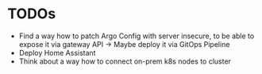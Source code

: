 # TODOs

- Find a way how to patch Argo Config with server insecure, to be able to expose it via gateway API -> Maybe deploy it via GitOps Pipeline
- Deploy Home Assistant
- Think about a way how to connect on-prem k8s nodes to cluster
